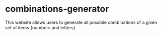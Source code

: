 # combinations-generator
This website allows users to generate all possible combinations of a given set of items {numbers and letters}.
